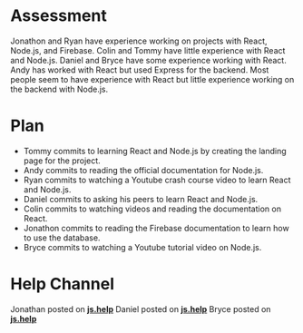 # Assessment

Jonathon and Ryan have experience working on projects with React, Node.js, and Firebase. Colin and Tommy have little experience with React and Node.js. Daniel and Bryce have some experience working with React. Andy has worked with React but used Express for the backend. Most people seem to have experience with React but little experience working on the backend with Node.js. 

# Plan

* Tommy commits to learning React and Node.js by creating the landing page for the project.
* Andy commits to reading the official documentation for Node.js.
* Ryan commits to watching a Youtube crash course video to learn React and Node.js.
* Daniel commits to asking his peers to learn React and Node.js. 
* Colin commits to watching videos and reading the documentation on React. 
* Jonathon commits to reading the Firebase documentation to learn how to use the database. 
* Bryce commits to watching a Youtube tutorial video on Node.js.

# Help Channel

Jonathan posted on [**js.help**](https://ucsb-cs148-w25.slack.com/archives/C088GMZRF0A/p1738016325909259)
Daniel posted on [**js.help**](https://ucsb-cs148-w25.slack.com/archives/C088GMZRF0A/p1738017463189379?thread_ts=1738016103.777059&cid=C088GMZRF0A)
Bryce posted on [**js.help**](https://ucsb-cs148-w25.slack.com/archives/C088GMZRF0A/p1738017587112119?thread_ts=1738016369.244889&cid=C088GMZRF0A)


